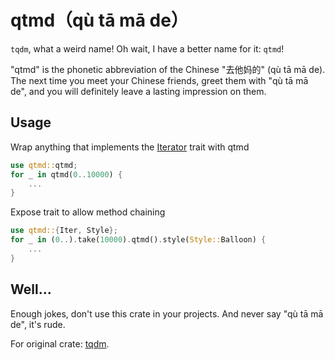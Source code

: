 # qtmd（qù tā mā de）

`tqdm`, what a weird name! Oh wait, I have a better name for it: `qtmd`!

"qtmd" is the phonetic abbreviation of the Chinese "去他妈的" (qù tā mā de). The next time you meet your Chinese friends, greet them with "qù tā mā de", and you will definitely leave a lasting impression on them.

## Usage

Wrap anything that implements the [Iterator](https://doc.rust-lang.org/core/iter/trait.Iterator.html) trait with qtmd

```rust
use qtmd::qtmd;
for _ in qtmd(0..10000) {
    ...
}
```

Expose trait to allow method chaining

```rust
use qtmd::{Iter, Style};
for _ in (0..).take(10000).qtmd().style(Style::Balloon) {
    ...
}
```

## Well...

Enough jokes, don't use this crate in your projects. And never say "qù tā mā de", it's rude.

For original crate: [tqdm](https://crates.io/crates/tqdm).
